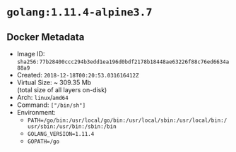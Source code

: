 # `golang:1.11.4-alpine3.7`

## Docker Metadata

- Image ID: `sha256:77b28400ccc294b3edd1ea196d0bdf2178b18448ae63226f88c76ed6634a88a9`
- Created: `2018-12-18T00:20:53.031616412Z`
- Virtual Size: ~ 309.35 Mb  
  (total size of all layers on-disk)
- Arch: `linux`/`amd64`
- Command: `["/bin/sh"]`
- Environment:
  - `PATH=/go/bin:/usr/local/go/bin:/usr/local/sbin:/usr/local/bin:/usr/sbin:/usr/bin:/sbin:/bin`
  - `GOLANG_VERSION=1.11.4`
  - `GOPATH=/go`
